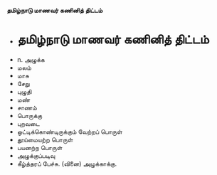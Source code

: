 **தமிழ்நாடு மாணவர் கணினித் திட்டம்**
- # தமிழ்நாடு மாணவர் கணினித் திட்டம்
- n. அழுக்க
- மலம்
- மாசு
- சேறு
- புழுதி
- மண்
- சாணம்
- பொருக்கு
- புறவடை
- ஒட்டிக்கொண்டிருக்கும் வேற்றப் பொருள்
- தூய்மையற்ற பொருள்
- பயனற்ற பொருள்
- அழுக்குப்படிவு
- கீழ்த்தரப் பேச்சு. (வினை) அழுக்காக்கு.

